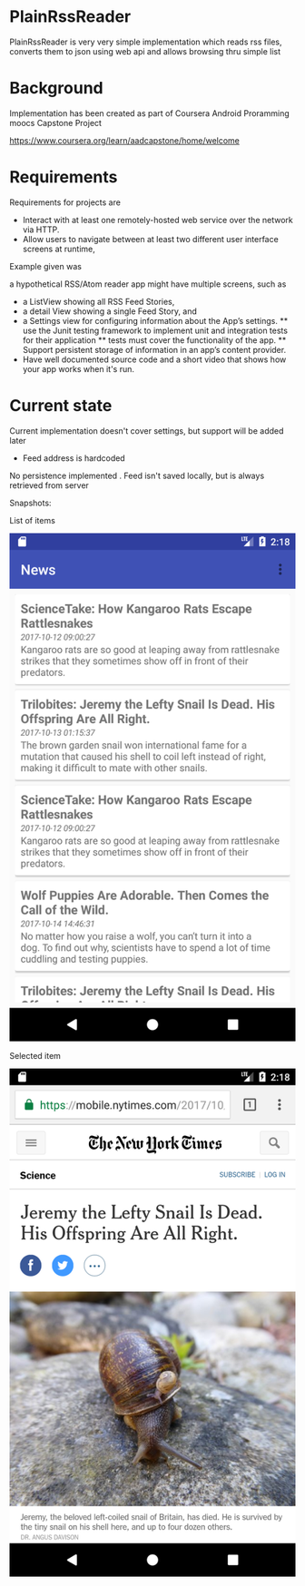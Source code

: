 # PlainRssReader

PlainRssReader is very very simple implementation which reads rss files, 
converts them to json using web api and allows browsing thru simple list

# Background

Implementation has been created as part of Coursera Android Proramming moocs Capstone Project

https://www.coursera.org/learn/aadcapstone/home/welcome

# Requirements 

Requirements for projects are 

- Interact with at least one remotely-hosted web service over the network via HTTP.
- Allow users to navigate between at least two different user interface screens at runtime, 

Example given was 

a hypothetical RSS/Atom reader app might have multiple screens, such as

* a ListView showing all RSS Feed Stories,
* a detail View showing a single Feed Story, and
* a Settings view for configuring information about the App’s settings.
** use the Junit testing framework to implement unit and integration tests for their application
** tests must cover the functionality of the app. 
** Support persistent storage of information in an app’s content provider.
* Have well documented source code and a short video that shows how your app works when it's run.

# Current state

Current implementation doesn't cover settings, but support will be added later
- Feed address is hardcoded

No persistence implemented
. Feed isn't saved locally, but is always retrieved from server

Snapshots: 

List of items

![list][list]

Selected item

![item][item]

[list]: https://github.com/nikkijuk/PlainRssReader/blob/master/docs/news-list.png "List of feeds"
[item]: https://github.com/nikkijuk/PlainRssReader/blob/master/docs/news-item.png "Feed item"


